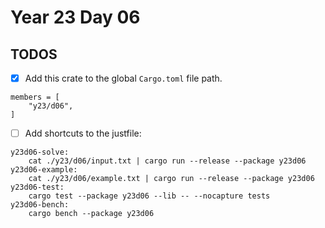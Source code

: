 # Year 23 Day 06

## TODOS

- [x] Add this crate to the global `Cargo.toml` file path.

```
members = [
    "y23/d06",
]
```

- [ ] Add shortcuts to the justfile:

```
y23d06-solve:
    cat ./y23/d06/input.txt | cargo run --release --package y23d06
y23d06-example:
    cat ./y23/d06/example.txt | cargo run --release --package y23d06
y23d06-test:
    cargo test --package y23d06 --lib -- --nocapture tests
y23d06-bench:
    cargo bench --package y23d06
```
